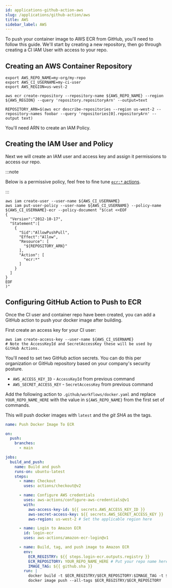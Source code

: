```yaml
---
id: applications-github-action-aws
slug: /applications/github-action/aws
title: AWS
sidebar_label: AWS
---
```


To push your container image to AWS ECR from GitHub, you'll need to follow this guide. We'll start by creating a new repository, then go through creating a CI IAM User with access to your repo.

## Creating an AWS Container Repository

```shell
export AWS_REPO_NAME=my-org/my-repo
export AWS_CI_USERNAME=my-ci-user
export AWS_REGION=us-west-2

aws ecr create-repository --repository-name ${AWS_REPO_NAME} --region ${AWS_REGION} --query 'repository.repositoryArn' --output=text

REPOSITORY_ARN=$(aws ecr describe-repositories --region us-west-2 --repository-names foobar --query 'repositories[0].repositoryArn' --output text)
```

You'll need ARN to create an IAM Policy.

## Creating the IAM User and Policy

Next we will create an IAM user and access key and assign it permissions to access our repo.

:::note

Below is a permissive policy, feel free to fine tune [`ecr:*` actions](https://docs.aws.amazon.com/service-authorization/latest/reference/list_amazonelasticcontainerregistry.html).

:::

```shell
aws iam create-user --user-name ${AWS_CI_USERNAME}
aws iam put-user-policy --user-name ${AWS_CI_USERNAME} --policy-name ${AWS_CI_USERNAME}-ecr --policy-document "$(cat <<EOF
{
  "Version":"2012-10-17",
  "Statement":[
    {
      "Sid":"AllowPushPull",
      "Effect":"Allow",
      "Resource": [
        "${REPOSITORY_ARN}"
      ],
      "Action": [
        "ecr:*"
      ]
    }
  ]
}
EOF
)"
```

## Configuring GitHub Action to Push to ECR

Once the CI user and container repo have been created, you can add a GitHub action to push your docker image after building.

First create an access key for your CI user:

```shell
aws iam create-access-key --user-name ${AWS_CI_USERNAME}
# Note the AccessKeyId and SecretAccessKey these will be used by GitHub Actions.
```

You'll need to set two GitHub action secrets. You can do this per organization or GitHub repository based on your company's security posture.

* `AWS_ACCESS_KEY_ID` - `AccessKeyId` from previous command
* `AWS_SECRET_ACCESS_KEY` - `SecretAccessKey` from previous command

Add the following action to `.github/workflows/docker.yaml` and replace `YOUR_REPO_NAME_HERE` with the value in `${AWS_REPO_NAME}` from the first set of commands.

This will push docker images with `latest` and the _git SHA_ as the tags.

```yaml
name: Push Docker Image To ECR

on:
  push:
    branches:
      - main

jobs:
  build_and_push:
    name: Build and push
    runs-on: ubuntu-latest
    steps:
      - name: Checkout
        uses: actions/checkout@v2

      - name: Configure AWS credentials
        uses: aws-actions/configure-aws-credentials@v1
        with:
          aws-access-key-id: ${{ secrets.AWS_ACCESS_KEY_ID }}
          aws-secret-access-key: ${{ secrets.AWS_SECRET_ACCESS_KEY }}
          aws-region: us-west-2 # Set the applicable region here

      - name: Login to Amazon ECR
        id: login-ecr
        uses: aws-actions/amazon-ecr-login@v1

      - name: Build, tag, and push image to Amazon ECR
        env:
          ECR_REGISTRY: ${{ steps.login-ecr.outputs.registry }}
          ECR_REPOSITORY: YOUR_REPO_NAME_HERE # Put your repo name here
          IMAGE_TAG: ${{ github.sha }}
        run: |
          docker build -t $ECR_REGISTRY/$ECR_REPOSITORY:$IMAGE_TAG -t $ECR_REGISTRY/$ECR_REPOSITORY:latest .
          docker image push --all-tags $ECR_REGISTRY/$ECR_REPOSITORY
```
